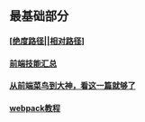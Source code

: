 ## 最基础部分
#### <a href="http://blog.csdn.net/jzdzhiyun/article/details/5282512" target="_blank">[绝度路径||相对路径]</a>
#### <a href="https://github.com/JacksonTian/fks" target="_blank">前端技能汇总</a>
#### <a href="http://blog.csdn.net/anly95/article/details/50987853" target="_blank">从前端菜鸟到大神，看这一篇就够了</a>
#### <a href="http://www.css88.com/doc/webpack2/" target="_blank">webpack教程</a>
